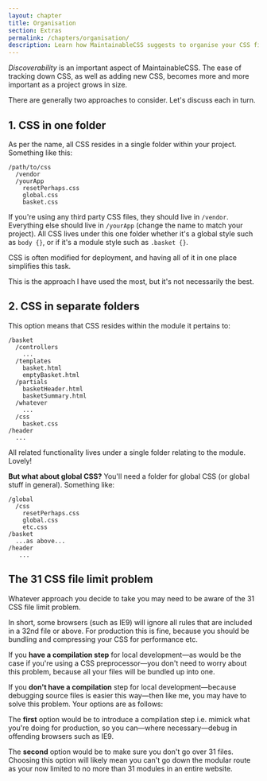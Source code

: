 ```yaml
---
layout: chapter
title: Organisation
section: Extras
permalink: /chapters/organisation/
description: Learn how MaintainableCSS suggests to organise your CSS files within your codebase.
---
```


*Discoverability* is an important aspect of MaintainableCSS. The ease of tracking down CSS, as well as adding new CSS, becomes more and more important as a project grows in size.

There are generally two approaches to consider. Let's discuss each in turn.

## 1. CSS in one folder

As per the name, all CSS resides in a single folder within your project. Something like this:

	/path/to/css
	  /vendor
	  /yourApp
	    resetPerhaps.css
	    global.css
	    basket.css

If you're using any third party CSS files, they should live in `/vendor`. Everything else should live in `/yourApp` (change the name to match your project). All CSS lives under this one folder whether it's a global style such as `body {}`, or if it's a module style such as `.basket {}`.

CSS is often modified for deployment, and having all of it in one place simplifies this task.

This is the approach I have used the most, but it's not necessarily the best.

## 2. CSS in separate folders

This option means that CSS resides within the module it pertains to:

	/basket
      /controllers
        ...
      /templates
        basket.html
        emptyBasket.html
      /partials
        basketHeader.html
        basketSummary.html
      /whatever
        ...
      /css
        basket.css
	/header
	  ...

All related functionality lives under a single folder relating to the module. Lovely!

**But what about global CSS?** You'll need a folder for global CSS (or global stuff in general). Something like:

	/global
	  /css
        resetPerhaps.css
        global.css
        etc.css
	/basket
	  ...as above...
	/header
       ...

## The 31 CSS file limit problem

Whatever approach you decide to take you may need to be aware of the 31 CSS file limit problem.

In short, some browsers (such as IE9) will ignore all rules that are included in a 32nd file or above. For production this is fine, because you should be bundling and compressing your CSS for performance etc.

If you **have a compilation step** for local development&mdash;as would be the case if you're using a CSS preprocessor&mdash;you don't need to worry about this problem, because all your files will be bundled up into one.

If you **don't have a compilation** step for local development&mdash;because debugging source files is easier this way&mdash;then like me, you may have to solve this problem. Your options are as follows:

The **first** option would be to introduce a compilation step i.e. mimick what you're doing for production, so you can&mdash;where necessary&mdash;debug in offending browsers such as IE9.

The **second** option would be to make sure you don't go over 31 files. Choosing this option will likely mean you can't go down the modular route as your now limited to no more than 31 modules in an entire website.